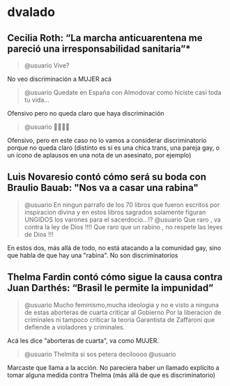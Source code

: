 # dvalado



## Cecilia Roth: “La marcha anticuarentena me pareció una irresponsabilidad sanitaria”*

>  @usuario Vive?

No veo discriminación a MUJER acá

> @usuario Quedate en España con Almodovar como hiciste casi toda tu vida...

Ofensivo pero no queda claro que haya discriminación


>  @usuario 🤮🤮🤮🤮

 Ofensivo, pero en este caso no lo vamos a considerar discriminatorio porque no queda claro (distinto es si es una chica trans, una pareja gay, o un ícono de aplausos en una nota de un asesinato, por ejemplo)


## Luis Novaresio contó cómo será su boda con Braulio Bauab: "Nos va a casar una rabina"


> @usuario En ningun parrafo de los 70 libros que fueron escritos por inspiracion divina y en estos libros sagrados solamente figuran UNGIDOS los varones para el sacerdocio...!?
> @usuario Que raro , va contra la ley de Dios !!!! Que raro que un rabino , no respete las leyes de Dios !!!

En estos dos, más allá de todo, no está atacando a la comunidad gay, sino que habla de que hay una "rabina". No son discriminatorios

## Thelma Fardin contó cómo sigue la causa contra Juan Darthés: “Brasil le permite la impunidad”


> @usuario Mucho feminismo,mucha ideologia y no e visto a ninguna de estas aborteras de cuarta criticar al Gobierno Por la liberacion de criminales ni tampoco criticar la teoria Garantista de Zaffaroni que defiende a violadores y criminales.

Acá les dice "aborteras de cuarta", va como MUJER.

> @usuario Thelmita si sos petera deciloooo @usuario

Marcaste que llama a la acción. No pareciera haber un llamado explícito a tomar alguna medida contra Thelma (más allá de que es discriminatorio)
